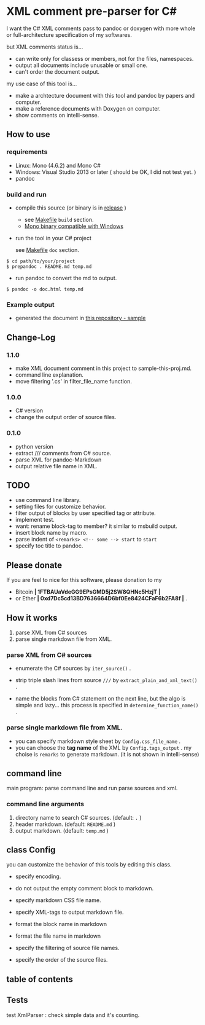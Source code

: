 <link href="swiss.css" rel="stylesheet"></link> <!-- README.md -->

XML comment pre-parser for C\#
==============================

I want the C\# XML comments pass to pandoc or doxygen with more whole or
full-architecture specification of my softwares.

but XML comments status is...

-   can write only for classess or members, not for the files,
    namespaces.
-   output all documents include unusable or small one.
-   can't order the document output.

my use case of this tool is...

-   make a archtecture document with this tool and pandoc by papers and
    computer.
-   make a reference documents with Doxygen on computer.
-   show comments on intelli-sense.

How to use
----------

### requirements

-   Linux: Mono (4.6.2) and Mono C\#
-   Windows: Visual Studio 2013 or later ( should be OK, I did not test
    yet. )
-   pandoc

### build and run

-   compile this source (or binary is in [release](release) )

    -   see [Makefile](Makefile) `build` section.
    -   [Mono binary compatible with
        Windows](https://www.mono-project.com/docs/faq/technical/#is-mono-binary-compatible-with-windows%5D)

-   run the tool in your C\# project

    see [Makefile](Makefile) `doc` section.

``` {.bash}
$ cd path/to/your/project
$ prepandoc . README.md temp.md
```

-   run pandoc to convert the md to output.

``` {.bash}
$ pandoc -o doc.html temp.md
```

### Example output

-   generated the document in [this repository -
    sample](sample-this-proj.md)

Change-Log
----------

### 1.1.0

-   make XML document comment in this project to sample-this-proj.md.
-   command line explanation.
-   move filtering '.cs' in filter\_file\_name function.

### 1.0.0

-   C\# version
-   change the output order of source files.

### 0.1.0

-   python version
-   extract /// comments from C\# source.
-   parse XML for pandoc-Markdown
-   output relative file name in XML.

TODO
----

-   use command line library.
-   setting files for customize behavior.
-   filter output of blocks by user specified tag or attribute.
-   implement test.
-   want: rename block-tag to member? it similar to msbuild output.
-   insert block name by macro.
-   parse indent of `<remarks> <!-- some --> start` to `start`
-   specify toc title to pandoc.

Please donate
-------------

If you are feel to nice for this software, please donation to my

-   Bitcoin **| 1FTBAUaVdeGG9EPsGMD5j2SW8QHNc5HzjT |**
-   or Ether **| 0xd7Dc5cd13BD7636664D6bf0Ee8424CFaF6b2FA8f |** .

<!-- prepandoc.cs -->
How it works
------------

1.  parse XML from C\# sources
2.  parse single markdown file from XML.

### parse XML from C\# sources

-   enumerate the C\# sources by `iter_source()` .

-   strip triple slash lines from source `///` by
    `extract_plain_and_xml_text()` .

-   name the blocks from C\# statement on the next line, but the algo is
    simple and lazy... this process is specified in
    `determine_function_name()` .

### parse single markdown file from XML.

-   you can specify markdown style sheet by `Config.css_file_name` .
-   you can choose the **tag name** of the XML by `Config.tags_output` .
    my choise is `remarks` to generate markdown. (it is not shown in
    intelli-sense)

command line
------------

main program: parse command line and run parse sources and xml.

### command line arguments

1.  directory name to search C\# sources. (default: `.` )
2.  header markdown. (default: `README.md` )
3.  output markdown. (default: `temp.md` )

<!-- config.cs -->
class Config
------------

you can customize the behavior of this tools by editing this class.

-   specify encoding.
-   do not output the empty comment block to markdown.
-   specify markdown CSS file name.
-   specify XML-tags to output markdown file.

-   format the block name in markdown

-   format the file name in markdown

-   specify the filtering of source file names.

-   specify the order of the source files.

table of contents
-----------------

<!-- common.cs -->
<!-- tests.cs -->
Tests
-----

test XmlParser
:   check simple data and it's counting.


